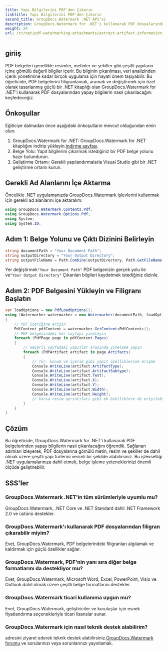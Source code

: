 ```yaml
---
title: Yapı Bilgilerini PDF'den Çıkarın
linktitle: Yapı Bilgilerini PDF'den Çıkarın
second_title: GroupDocs.Watermark .NET API'si
description: GroupDocs.Watermark for .NET'i kullanarak PDF dosyalarından yapay bilgilerin nasıl çıkarılacağını öğrenin. Belge işleme yeteneklerinizi geliştirin.
weight: 24
url: /tr/net/pdf-watermarking-attachments/extract-artifact-information-pdf/
---
```

## giriiş
PDF belgeleri genellikle resimler, metinler ve şekiller gibi çeşitli yapıların içine gömülü değerli bilgiler içerir. Bu bilginin çıkarılması, veri analizinden içerik yönetimine kadar birçok uygulama için hayati önem taşıyabilir. Bu öğreticide, PDF belgelerini filigranlamak, aramak ve değiştirmek için özel olarak tasarlanmış güçlü bir .NET kitaplığı olan GroupDocs.Watermark for .NET'i kullanarak PDF dosyalarından yapay bilgilerin nasıl çıkarılacağını keşfedeceğiz.
## Önkoşullar
Eğiticiye dalmadan önce aşağıdaki önkoşulların mevcut olduğundan emin olun:
1.  GroupDocs.Watermark for .NET: GroupDocs.Watermark for .NET kitaplığını indirip yükleyin.[indirme sayfası](https://releases.groupdocs.com/Watermark/net/).
2. Belge Yolu: Yapıt bilgilerini çıkarmak istediğiniz bir PDF belge yolunu hazır bulundurun.
3. Geliştirme Ortamı: Gerekli yapılandırmalarla Visual Studio gibi bir .NET geliştirme ortamı kurun.

## Gerekli Ad Alanlarını İçe Aktarma
Öncelikle .NET uygulamanızda GroupDocs.Watermark işlevlerini kullanmak için gerekli ad alanlarını içe aktaralım:
```csharp
using GroupDocs.Watermark.Contents.Pdf;
using GroupDocs.Watermark.Options.Pdf;
using System;
using System.IO;
```
## Adım 1: Belge Yolunu ve Çıktı Dizinini Belirleyin
```csharp
string documentPath = "Your Document Path";
string outputDirectory = "Your Output Directory";
string outputFileName = Path.Combine(outputDirectory, Path.GetFileName(documentPath));
```
 Yer değiştirmek`"Your Document Path"` PDF belgenizin gerçek yolu ile ve`"Your Output Directory"` Çıkarılan bilgileri kaydetmek istediğiniz dizinle.
## Adım 2: PDF Belgesini Yükleyin ve Filigranı Başlatın
```csharp
var loadOptions = new PdfLoadOptions();
using (Watermarker watermarker = new Watermarker(documentPath, loadOptions))
{
    // PDF içeriğine erişin
    PdfContent pdfContent = watermarker.GetContent<PdfContent>();
    // PDF belgesindeki her sayfayı yineleyin
    foreach (PdfPage page in pdfContent.Pages)
    {
        // Geçerli sayfadaki yapıtlar arasında yineleme yapın
        foreach (PdfArtifact artifact in page.Artifacts)
        {
            // Tür, konum ve içerik gibi yapıt özelliklerine erişme
            Console.WriteLine(artifact.ArtifactType);
            Console.WriteLine(artifact.ArtifactSubtype);
            Console.WriteLine(artifact.Text);
            Console.WriteLine(artifact.X);
            Console.WriteLine(artifact.Y);
            Console.WriteLine(artifact.Width);
            Console.WriteLine(artifact.Height);
            // Varsa resim ayrıntıları gibi ek özelliklere de erişilebilir
        }
    }
}
```

## Çözüm
Bu öğreticide, GroupDocs.Watermark for .NET'i kullanarak PDF belgelerinden yapay bilgilerin nasıl çıkarılacağını öğrendik. Sağlanan adımları izleyerek, PDF dosyalarına gömülü metin, resim ve şekiller de dahil olmak üzere çeşitli yapı türlerini verimli bir şekilde alabilirsiniz. Bu işlevselliği .NET uygulamalarınıza dahil etmek, belge işleme yeteneklerinizi önemli ölçüde geliştirebilir.
## SSS'ler
### GroupDocs.Watermark .NET'in tüm sürümleriyle uyumlu mu?
GroupDocs.Watermark, .NET Core ve .NET Standard dahil .NET Framework 2.0 ve üstünü destekler.
### GroupDocs.Watermark'ı kullanarak PDF dosyalarından filigran çıkarabilir miyim?
Evet, GroupDocs.Watermark, PDF belgelerindeki filigranları algılamak ve kaldırmak için güçlü özellikler sağlar.
### GroupDocs.Watermark, PDF'nin yanı sıra diğer belge formatlarını da destekliyor mu?
Evet, GroupDocs.Watermark, Microsoft Word, Excel, PowerPoint, Visio ve Outlook dahil olmak üzere çeşitli belge formatlarını destekler.
### GroupDocs.Watermark ticari kullanıma uygun mu?
Evet, GroupDocs.Watermark, geliştiriciler ve kuruluşlar için esnek fiyatlandırma seçenekleriyle ticari lisanslar sunar.
### GroupDocs.Watermark için nasıl teknik destek alabilirim?
 adresini ziyaret ederek teknik destek alabilirsiniz.[GroupDocs.Watermark forumu](https://forum.groupdocs.com/c/watermark/19) ve sorularınızı veya sorunlarınızı yayınlamak.